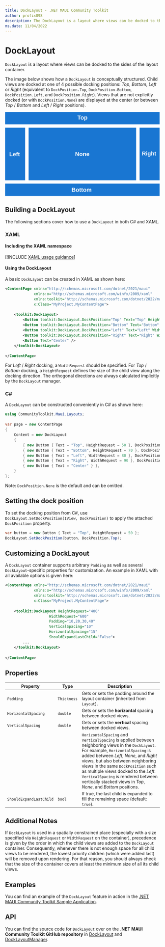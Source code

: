 ```yaml
---
title: DockLayout - .NET MAUI Community Toolkit
author: profix898
description: The DockLayout is a layout where views can be docked to the sides (top, left, right, bottom) of the layout container.
ms.date: 11/04/2022
---
```


# DockLayout

`DockLayout` is a layout where views can be docked to the sides of the layout container.

The image below shows how a `DockLayout` is conceptually structured. Child views are docked at one of 4 possible docking positions: *Top*, *Bottom*, *Left* or *Right* (equivalent to `DockPosition.Top`, `DockPosition.Bottom`, `DockPosition.Left`, and `DockPosition.Right`). Views that are not explicitly docked (or with `DockPosition.None`) are displayed at the center (or between *Top* / *Bottom* and *Left* / *Right* positions).

![DockLayout concept](../images/layouts/DockLayout.svg)

## Building a DockLayout

The following sections cover how to use a `DockLayout` in both C# and XAML.

### XAML

#### Including the XAML namespace

[!INCLUDE [XAML usage guidance](../includes/xaml-usage.md)]

#### Using the DockLayout

A basic `DockLayout` can be created in XAML as shown here:

```xml
<ContentPage xmlns="http://schemas.microsoft.com/dotnet/2021/maui"
             xmlns:x="http://schemas.microsoft.com/winfx/2009/xaml"
             xmlns:toolkit="http://schemas.microsoft.com/dotnet/2022/maui/toolkit"
             x:Class="MyProject.MyContentPage">

    <toolkit:DockLayout>
        <Button toolkit:DockLayout.DockPosition="Top" Text="Top" HeightRequest="50" />
        <Button toolkit:DockLayout.DockPosition="Bottom" Text="Bottom" HeightRequest="70" />
        <Button toolkit:DockLayout.DockPosition="Left" Text="Left" WidthRequest="80" />
        <Button toolkit:DockLayout.DockPosition="Right" Text="Right" WidthRequest="90" />
        <Button Text="Center" />
    </toolkit:DockLayout>
    
</ContentPage>
```

For *Left* / *Right* docking, a `WidthRequest` should be specified. For *Top* / *Bottom* docking, a `HeightRequest` defines the size of the child view along the docking direction. The orthogonal directions are always calculated implicitly by the `DockLayout` manager.

### C#

A `DockLayout` can be constructed conveniently in C# as shown here:

```csharp
using CommunityToolkit.Maui.Layouts;

var page = new ContentPage
{
    Content = new DockLayout
    {
        { new Button { Text = "Top", HeightRequest = 50 }, DockPosition.Top },
        { new Button { Text = "Bottom", HeightRequest = 70 }, DockPosition.Bottom },
        { new Button { Text = "Left", WidthRequest = 80 }, DockPosition.Left },
        { new Button { Text = "Right", WidthRequest = 90 }, DockPosition.Right },
        { new Button { Text = "Center" } },
    }
};
```

Note: `DockPosition.None` is the default and can be omitted.

## Setting the dock position

To set the docking position from C#, use `DockLayout.SetDockPosition(IView, DockPosition)` to apply the attached `DockPosition` property.

```csharp
var button = new Button { Text = "Top", HeightRequest = 50 };
DockLayout.SetDockPosition(button, DockPosition.Top);
```

## Customizing a DockLayout

A `DockLayout` container supports arbitrary `Padding` as well as several `DockLayout`-specific properties for customization. An example in XAML with all available options is given here:

```xml
<ContentPage xmlns="http://schemas.microsoft.com/dotnet/2021/maui"
             xmlns:x="http://schemas.microsoft.com/winfx/2009/xaml"
             xmlns:toolkit="http://schemas.microsoft.com/dotnet/2022/maui/toolkit"
             x:Class="MyProject.MyContentPage">

    <toolkit:DockLayout HeightRequest="400"
                    WidthRequest="600"
                    Padding="10,20,30,40"
                    VerticalSpacing="10"
                    HorizontalSpacing="15"
                    ShouldExpandLastChild="False">
        ...
    </toolkit:DockLayout>
    
</ContentPage>
```

## Properties

|Property  |Type  |Description  |
|---------|---------|---------|
| `Padding` | `Thickness` | Gets or sets the padding around the layout container (inherited from `Layout`). |
| `HorizontalSpacing` | `double` | Gets or sets the **horizontal** spacing between docked views. |
| `VerticalSpacing` | `double` | Gets or sets the **vertical** spacing between docked views. |
| | | `HorizontalSpacing` and `VerticalSpacing` is applied between neighboring views in the `DockLayout`. For example, `HorizontalSpacing` is added between *Left*, *None*, and *Right* views, but also between neighboring views in the same `DockPosition` such as multiple views docked to the *Left*. `VerticalSpacing` is rendered between vertically stacked views in *Top*, *None*, and *Bottom* positions. |
| `ShouldExpandLastChild` | `bool` | If true, the last child is expanded to fill the remaining space (default: `true`). |

## Additional Notes

If `DockLayout` is used in a spatially constrained place (especially with a size specified via `HeightRequest` or `WidthRequest` on the container), precedence is given by the order in which the child views are added to the `DockLayout` container. Consequently, whenever there is not enough space for all child views to be rendered, the lowest priority children (which were added last) will be removed upon rendering. For that reason, you should always check that the size of the container covers at least the minimum size of all its child views.

## Examples

You can find an example of the `DockLayout` feature in action in the [.NET MAUI Community Toolkit Sample Application](https://github.com/CommunityToolkit/Maui/blob/main/samples/CommunityToolkit.Maui.Sample/Pages/Layouts/DockLayoutPage.xaml).

## API

You can find the source code for `DockLayout` over on the **.NET MAUI Community Toolkit GitHub repository** in [DockLayout](https://github.com/CommunityToolkit/Maui/tree/main/src/CommunityToolkit.Maui/Layouts/DockLayout.shared.cs) and [DockLayoutManager](https://github.com/CommunityToolkit/Maui/tree/main/src/CommunityToolkit.Maui.Core/Layouts/DockLayoutManager.shared.cs).
